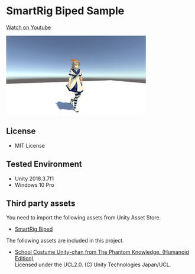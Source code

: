 # SmartRig Biped Sample

[Watch on Youtube](https://youtu.be/LlzCTsNxVdc)

<img src="./SmartRigBiped_Sample.png" width="75%">

## License
- MIT License

## Tested Environment
- Unity 2018.3.7f1
- Windows 10 Pro

## Third party assets
You need to import the following assets from Unity Asset Store.

- [SmartRig Biped](https://assetstore.unity.com/packages/tools/animation/smartrig-biped-134814)

The following assets are included in this project.

- [School Costume Unity-chan from The Phantom Knowledge. (Humanoid Edition)](http://unity-chan.com/download/download.php?id=TPK-Hmnd-Kohaku_B&v=1.1)  
Licensed under the UCL2.0. (C) Unity Technologies Japan/UCL.  
